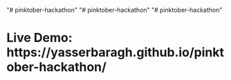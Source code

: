 "# pinktober-hackathon" 
"# pinktober-hackathon" 
"# pinktober-hackathon" 
  <h1>Live Demo: https://yasserbaragh.github.io/pinktober-hackathon/</h1>
